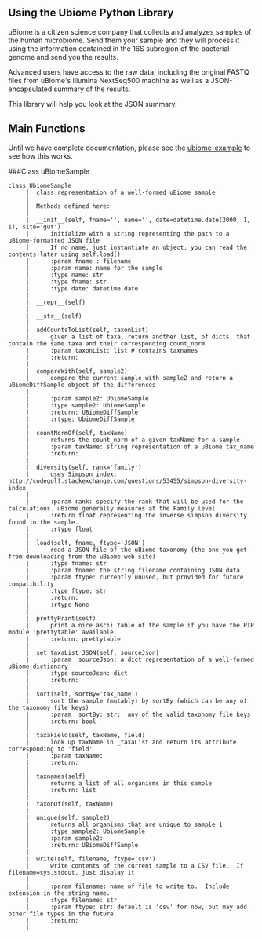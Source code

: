 Using the Ubiome Python Library
---

uBiome is a citizen science company that collects and analyzes samples of the human microbiome. Send them your sample and they will process it using the information contained in the 16S subregion of the bacterial genome and send you the results.

Advanced users have access to the raw data, including the original FASTQ files from uBiome's Illumina NextSeq500 machine as well as a JSON-encapsulated summary of the results.

This library will help you look at the JSON summary.

Main Functions
---

Until we have complete documentation, please see the [ubiome-example](microbiome-tools/ubiome_example.py) to see how this works.


###Class uBiomeSample


    class UbiomeSample
         |  class representation of a well-formed uBiome sample
         |
         |  Methods defined here:
         |
         |  __init__(self, fname='', name='', date=datetime.date(2000, 1, 1), site='gut')
         |      initialize with a string representing the path to a uBiome-formatted JSON file
         |      If no name, just instantiate an object; you can read the contents later using self.load()
         |      :param fname : filename
         |      :param name: name for the sample
         |      :type name: str
         |      :type fname: str
         |      :type date: datetime.date
         |
         |  __repr__(self)
         |
         |  __str__(self)
         |
         |  addCountsToList(self, taxonList)
         |      given a list of taxa, return another list, of dicts, that contain the same taxa and their corresponding count_norm
         |      :param taxonList: list # contains taxnames
         |      :return:
         |
         |  compareWith(self, sample2)
         |      compare the current sample with sample2 and return a uBiomeDiffSample object of the differences
         |
         |      :param sample2: UbiomeSample
         |      :type sample2: UbiomeSample
         |      :return: UBiomeDiffSample
         |      :rtype: UbiomeDiffSample
         |
         |  countNormOf(self, taxName)
         |      returns the count_norm of a given taxName for a sample
         |      :param taxName: string representation of a uBiome tax_name
         |      :return:
         |
         |  diversity(self, rank='family')
         |      uses Simpson index: http://codegolf.stackexchange.com/questions/53455/simpson-diversity-index
         |
         |      :param rank: specify the rank that will be used for the calculations. uBiome generally measures at the Family level.
         |      :return float representing the inverse simpson diversity found in the sample.
         |      :rtype float
         |
         |  load(self, fname, ftype='JSON')
         |      read a JSON file of the uBiome taxonomy (the one you get from downloading from the uBiome web site)
         |      :type fname: str
         |      :param fname: the string filename containing JSON data
         |      :param ftype: currently unused, but provided for future compatibility
         |      :type ftype: str
         |      :return:
         |      :rtype None
         |
         |  prettyPrint(self)
         |      print a nice ascii table of the sample if you have the PIP module 'prettytable' available.
         |      :return: prettytable
         |
         |  set_taxaList_JSON(self, sourceJson)
         |      :param  sourceJson: a dict representation of a well-formed uBiome dictionary
         |      :type sourceJson: dict
         |      :return:
         |
         |  sort(self, sortBy='tax_name')
         |      sort the sample (mutably) by sortBy (which can be any of the taxonomy file keys)
         |      :param  sortBy: str:  any of the valid taxonomy file keys
         |      :return: bool
         |
         |  taxaField(self, taxName, field)
         |      look up taxName in _taxaList and return its attribute corresponding to 'field'
         |      :param taxName:
         |      :return:
         |
         |  taxnames(self)
         |      returns a list of all organisms in this sample
         |      :return: list
         |
         |  taxonOf(self, taxName)
         |
         |  unique(self, sample2)
         |      returns all organisms that are unique to sample 1
         |      :type sample2: UbiomeSample
         |      :param sample2:
         |      :return: UBiomeDiffSample
         |
         |  write(self, filename, ftype='csv')
         |      write contents of the current sample to a CSV file.  If filename=sys.stdout, just display it
         |
         |      :param filename: name of file to write to.  Include extension in the string name.
         |      :type filename: str
         |      :param ftype: str: default is 'csv' for now, but may add other file types in the future.
         |      :return:
         |